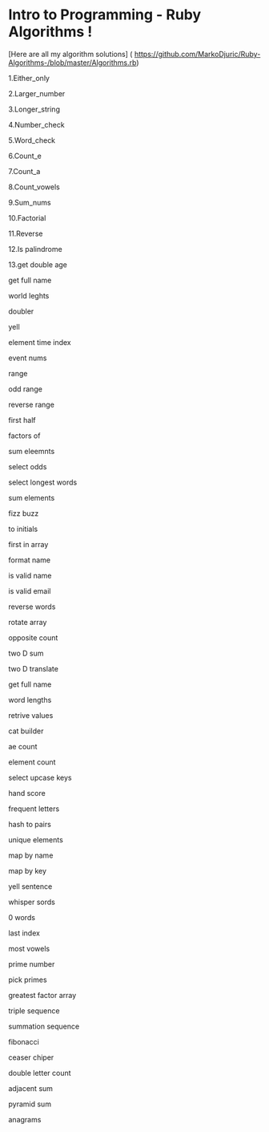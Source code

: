 #  Intro to Programming  - Ruby Algorithms !

[Here are all my algorithm solutions] ( https://github.com/MarkoDjuric/Ruby-Algorithms-/blob/master/Algorithms.rb)

 
1.Either_only

2.Larger_number

3.Longer_string

4.Number_check

5.Word_check

6.Count_e

7.Count_a

8.Count_vowels

9.Sum_nums

10.Factorial

11.Reverse

12.Is palindrome

13.get double age

get full name

world leghts

doubler

yell

element time index

event nums

range

odd range

reverse range

first half

factors of

sum eleemnts

select odds

select longest words

sum elements

fizz buzz

to initials

first in array

format name

is valid name

is valid email

reverse words

rotate array

opposite count

two D sum

two D translate

get full name

word lengths

retrive values

cat builder

ae count

element count

select upcase keys

hand score

frequent letters

hash to pairs

unique elements

map by name

map by key

yell sentence

whisper sords

0 words

last index

most vowels

prime number

pick primes

greatest factor array

triple sequence

summation sequence

fibonacci

ceaser chiper

double letter count

adjacent sum

pyramid sum

anagrams









